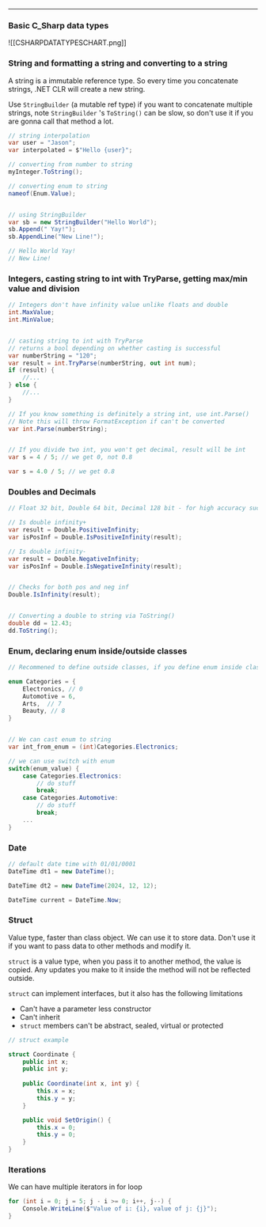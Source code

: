 


---
### Basic C_Sharp data types

![[CSHARPDATATYPESCHART.png]]

### String and formatting a string and converting to a string
A string is a immutable reference type. So every time you concatenate strings, .NET CLR will create a new string.

Use `StringBuilder` (a mutable ref type) if you want to concatenate multiple strings, note `StringBuilder` 's `ToString()` can be slow, so don't use it if you are gonna call that method a lot.

```cs
// string interpolation
var user = "Jason";
var interpolated = $"Hello {user}";

// converting from number to string
myInteger.ToString();

// converting enum to string
nameof(Enum.Value);


// using StringBuilder
var sb = new StringBuilder("Hello World");
sb.Append(" Yay!");
sb.AppendLine("New Line!");

// Hello World Yay!
// New Line!
```

### Integers, casting string to int with TryParse, getting max/min value and division

```cs
// Integers don't have infinity value unlike floats and double
int.MaxValue;
int.MinValue;


// casting string to int with TryParse
// returns a bool depending on whether casting is successful
var numberString = "120";
var result = int.TryParse(numberString, out int num);
if (result) {
	//...
} else {
	//...
}

// If you know something is definitely a string int, use int.Parse()
// Note this will throw FormatException if can't be converted
var int.Parse(numberString);


// If you divide two int, you won't get decimal, result will be int
var s = 4 / 5; // we get 0, not 0.8

var s = 4.0 / 5; // we get 0.8
```


### Doubles and Decimals
```cs
// Float 32 bit, Double 64 bit, Decimal 128 bit - for high accuracy such as financial monetary value

// Is double infinity+
var result = Double.PositiveInfinity;
var isPosInf = Double.IsPositiveInfinity(result);

// Is double infinity-
var result = Double.NegativeInfinity;
var isPosInf = Double.IsNegativeInfinity(result);


// Checks for both pos and neg inf
Double.IsInfinity(result);


// Converting a double to string via ToString()
double dd = 12.43;
dd.ToString();
```


### Enum, declaring enum inside/outside classes
```cs
// Recommened to define outside classes, if you define enum inside classes, you would need to specify the class name everytime using it outside that class

enum Categories = {
	Electronics, // 0
	Automotive = 6,
	Arts,  // 7
	Beauty, // 8
}


// We can cast enum to string
var int_from_enum = (int)Categories.Electronics;

// we can use switch with enum
switch(enum_value) {
	case Categories.Electronics:
		// do stuff
		break;
	case Categories.Automotive:
		// do stuff
		break;
	...
}
```


### Date
```cs
// default date time with 01/01/0001
DateTime dt1 = new DateTime();

DateTime dt2 = new DateTime(2024, 12, 12);

DateTime current = DateTime.Now;
```

### Struct
Value type, faster than class object. We can use it to store data.
Don't use it if you want to pass data to other methods and modify it.

`struct` is a value type, when you pass it to another method, the value is copied. Any updates you make to it inside the method will not be reflected outside.


`struct` can implement interfaces, but it also has the following limitations
* Can't have a parameter less constructor
* Can't inherit
* `struct` members can't be abstract, sealed, virtual or protected

```cs
// struct example

struct Coordinate {
	public int x;
	public int y;
	
	public Coordinate(int x, int y) {
		this.x = x;
		this.y = y;
	}

	public void SetOrigin() {
		this.x = 0;
		this.y = 0;
	}
}
```



### Iterations
We can have multiple iterators in for loop

```cs
for (int i = 0; j = 5; j - i >= 0; i++, j--) {
	Console.WriteLine($"Value of i: {i}, value of j: {j}");
}
```




